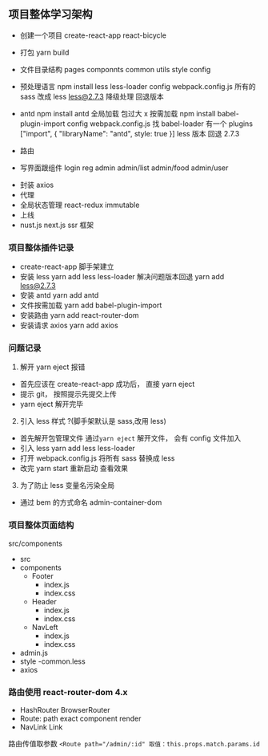 ## 项目整体学习架构

- 创建一个项目 create-react-app react-bicycle
- 打包 yarn build
- 文件目录结构 pages componnts common utils style config
- 预处理语言 npm install less less-loader config webpack.config.js 所有的 sass 改成 less less@2.7.3 降级处理 回退版本

- antd npm install antd 全局加载 包过大 x 按需加载 npm install babel-plugin-import config webpack.config.js 找 babel-loader 有一个 plugins ["import", { "libraryName": "antd", style: true }] less 版本 回退 2.7.3
- 路由
- 写界面跟组件 login reg admin admin/list admin/food admin/user

* 封装 axios
* 代理
* 全局状态管理 react-redux immutable
* 上线
* nust.js next.js ssr 框架

### 项目整体插件记录

- create-react-app 脚手架建立
- 安装 less yarn add less less-loader 解决问题版本回退 yarn add less@2.7.3
- 安装 antd yarn add antd
- 文件按需加载 yarn add babel-plugin-import
- 安装路由 yarn add react-router-dom
- 安装请求 axios yarn add axios

### 问题记录

1. 解开 yarn eject 报错

- 首先应该在 create-react-app 成功后， 直接 yarn eject
- 提示 git， 按照提示先提交上传
- yarn eject 解开完毕

2. 引入 less 样式 ?(脚手架默认是 sass,改用 less)

- 首先解开包管理文件 通过`yarn eject` 解开文件， 会有 config 文件加入
- 引入 less yarn add less less-loader
- 打开 webpack.config.js 将所有 sass 替换成 less
- 改完 yarn start 重新启动 查看效果

3.  为了防止 less 变量名污染全局

- 通过 bem 的方式命名 admin-container-dom

### 项目整体页面结构

src/components

- src
- components
  - Footer
    - index.js
    - index.css
  - Header
    - index.js
    - index.css
  - NavLeft
    - index.js
    - index.css
- admin.js
- style -common.less
- axios

### 路由使用 react-router-dom 4.x

- HashRouter BrowserRouter
- Route: path exact component render
- NavLink Link

路由传值取参数 `<Route path="/admin/:id" 取值：this.props.match.params.id`
